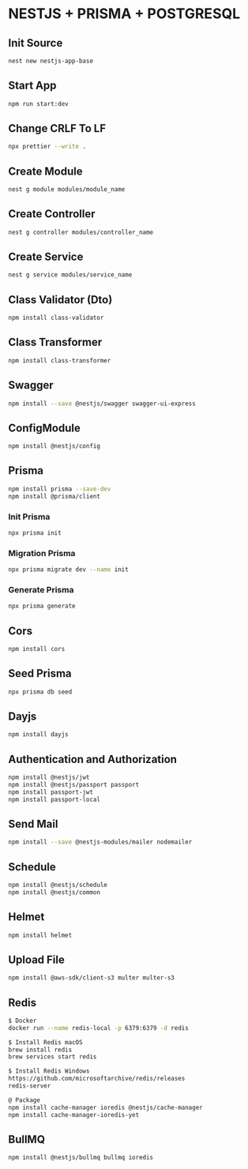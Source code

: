 # NESTJS + PRISMA + POSTGRESQL

## Init Source

```bash
nest new nestjs-app-base
```

## Start App

```bash
npm run start:dev
```

## Change CRLF To LF

```bash
npx prettier --write .
```

## Create Module

```bash
nest g module modules/module_name
```

## Create Controller

```bash
nest g controller modules/controller_name
```

## Create Service

```bash
nest g service modules/service_name
```

## Class Validator (Dto)

```bash
npm install class-validator
```

## Class Transformer

```bash
npm install class-transformer
```

## Swagger

```bash
npm install --save @nestjs/swagger swagger-ui-express
```

## ConfigModule

```bash
npm install @nestjs/config
```

## Prisma

```bash
npm install prisma --save-dev
npm install @prisma/client
```

### Init Prisma

```bash
npx prisma init
```

### Migration Prisma

```bash
npx prisma migrate dev --name init
```

### Generate Prisma

```bash
npx prisma generate
```

## Cors

```bash
npm install cors
```

## Seed Prisma

```bash
npx prisma db seed
```

## Dayjs

```bash
npm install dayjs
```

## Authentication and Authorization

```bash
npm install @nestjs/jwt
npm install @nestjs/passport passport
npm install passport-jwt
npm install passport-local
```

## Send Mail

```bash
npm install --save @nestjs-modules/mailer nodemailer
```

## Schedule

```bash
npm install @nestjs/schedule
npm install @nestjs/common
```

## Helmet

```bash
npm install helmet
```

## Upload File

```bash
npm install @aws-sdk/client-s3 multer multer-s3
```

## Redis

```bash
$ Docker
docker run --name redis-local -p 6379:6379 -d redis

$ Install Redis macOS
brew install redis
brew services start redis

$ Install Redis Windows
https://github.com/microsoftarchive/redis/releases
redis-server

@ Package
npm install cache-manager ioredis @nestjs/cache-manager
npm install cache-manager-ioredis-yet

```

## BullMQ

```bash
npm install @nestjs/bullmq bullmq ioredis
```
